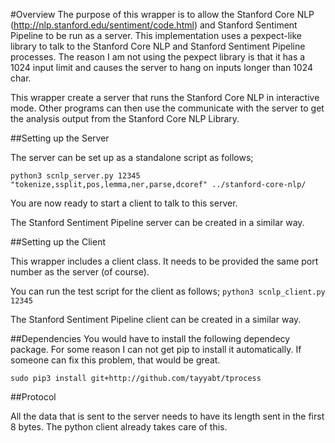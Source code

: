 #Overview
The purpose of this wrapper is to allow the Stanford Core NLP (http://nlp.stanford.edu/sentiment/code.html) and Stanford Sentiment Pipeline to be run as a server. This implementation uses a pexpect-like library to talk to the Stanford Core NLP and Stanford Sentiment Pipeline processes. The reason I am not using the pexpect library is that it has a 1024 input limit and causes the server to hang on inputs longer than 1024 char. 

This wrapper create a server that runs the Stanford Core NLP in interactive mode. Other programs can then use the communicate with the server to get the analysis output from the Stanford Core NLP Library. 

##Setting up the Server

The server can be set up as a standalone script as follows;

`python3 scnlp_server.py 12345 "tokenize,ssplit,pos,lemma,ner,parse,dcoref" ../stanford-core-nlp/`

You are now ready to start a client to talk to this server.

The Stanford Sentiment Pipeline server can be created in a similar way. 

##Setting up the Client

This wrapper includes a client class. It needs to be provided the same port number as the server (of course).

You can run the test script for the client as follows;
`python3 scnlp_client.py 12345`

The Stanford Sentiment Pipeline client can be created in a similar way. 

##Dependencies
You would have to install the following dependecy package. For some reason I can not get pip to install it automatically. If someone can fix this problem, that would be great.
```
sudo pip3 install git+http://github.com/tayyabt/tprocess
```

##Protocol

All the data that is sent to the server needs to have its length sent in the first 8 bytes. The python client already takes care of this.